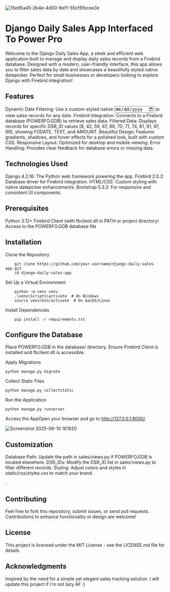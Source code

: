 ![15e95a45-2b4e-4d00-8ef1-55cf5fbcee3e](https://github.com/user-attachments/assets/61da58a4-2df0-4b7f-a1bd-5bb89bd2725c)


# Django Daily Sales App Interfaced To Power Pro


Welcome to the Django Daily Sales App, a sleek and efficient web application built to manage and display daily sales records from a Firebird database. 
Designed with a modern, user-friendly interface, this app allows you to filter sales data by date and showcases a beautifully styled native datepicker. 
Perfect for small businesses or developers looking to explore Django with Firebird integration!

## Features

Dynamic Date Filtering: Use a custom-styled native <input type="date"> to view sales records for any date.
Firebird Integration: Connects to a Firebird database (POWERFO.GDB) to retrieve sales data.
Filtered Data: Displays records for specific DSR_ID values [8, 42, 59, 67, 69, 70, 71, 74, 81, 91, 97, 99], showing FODATE, TEXT, and AMOUNT.
Beautiful Design: Features gradients, shadows, and hover effects for a polished look, built with custom CSS.
Responsive Layout: Optimized for desktop and mobile viewing.
Error Handling: Provides clear feedback for database errors or missing data.


## Technologies Used

Django 4.2.16: The Python web framework powering the app.
Firebird 2.0.2: Database driver for Firebird integration.
HTML/CSS: Custom styling with native datepicker enhancements.
Bootstrap 5.3.3: For responsive and consistent UI components.

## Prerequisites

Python 3.12+
Firebird Client (with fbclient.dll in PATH or project directory)
Access to the POWERFO.GDB database file

## Installation

Clone the Repository

 
		git clone https://github.com/your-username/django-daily-sales-app.git
		cd django-daily-sales-app


Set Up a Virtual Environment

		python -m venv venv
		.\venv\Scripts\activate  # On Windows
		source venv/bin/activate  # On macOS/Linux


Install Dependencies

		pip install -r requirements.txt


## Configure the Database

Place POWERFO.GDB in the database/ directory.
Ensure Firebird Client is installed and fbclient.dll is accessible.


Apply Migrations

	python manage.py migrate


Collect Static Files

	python manage.py collectstatic


Run the Application

	python manage.py runserver


Access the AppOpen your browser and go to http://127.0.0.1:8000/.

![Screenshot 2025-06-10 161920](https://github.com/user-attachments/assets/510c55b7-6698-45d8-88d4-d619e5eefd3f)


## Customization

Database Path: Update the path in sales/views.py if POWERFO.GDB is located elsewhere.
DSR_IDs: Modify the DSR_ID list in sales/views.py to filter different records.
Styling: Adjust colors and styles in static/css/styles.css to match your brand.

.

## Contributing
Feel free to fork this repository, submit issues, or send pull requests. Contributions to enhance functionality or design are welcome!

## License
This project is licensed under the MIT License - see the LICENSE.md file for details.

## Acknowledgments

Inspired by the need for a simple yet elegant sales tracking solution.
I will update this project if i'm not lazy AF :)



